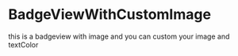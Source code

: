 BadgeViewWithCustomImage
========================

this  is a  badgeview  with  image and  you can custom your image and  textColor
